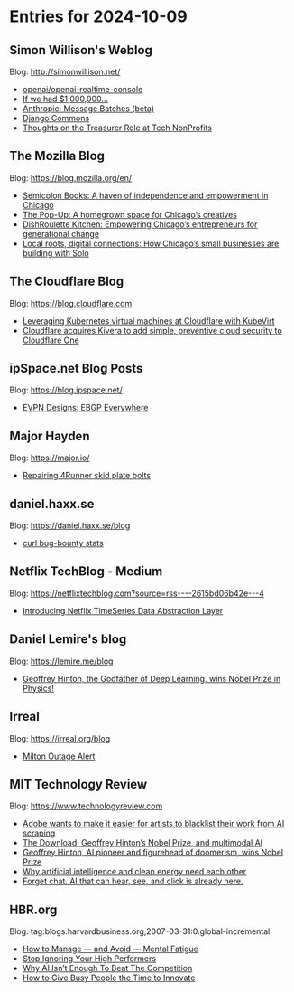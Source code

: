 # Entries for 2024-10-09
## Simon Willison's Weblog 
Blog: http://simonwillison.net/ 

- [openai/openai-realtime-console](https://simonwillison.net/2024/Oct/9/openai-realtime-console/#atom-everything)
- [If we had $1,000,000…](https://simonwillison.net/2024/Oct/8/if-we-had-a-million-dollars/#atom-everything)
- [Anthropic: Message Batches (beta)](https://simonwillison.net/2024/Oct/8/anthropic-batch-mode/#atom-everything)
- [Django Commons](https://simonwillison.net/2024/Oct/8/django-commons/#atom-everything)
- [Thoughts on the Treasurer Role at Tech NonProfits](https://simonwillison.net/2024/Oct/7/thoughts-on-the-treasurer-role-at-tech-nonprofits/#atom-everything)
## The Mozilla Blog 
Blog: https://blog.mozilla.org/en/ 

- [Semicolon Books: A haven of independence and empowerment in Chicago](https://blog.mozilla.org/en/mozilla/chicago-semicolon-books-danielle-moore/)
- [The Pop-Up: A homegrown space for Chicago’s creatives](https://blog.mozilla.org/en/mozilla/chicago-the-pop-up/)
- [DishRoulette Kitchen: Empowering Chicago’s entrepreneurs for generational change](https://blog.mozilla.org/en/mozilla/chicago-dishroulette-kitchen/)
- [Local roots, digital connections: How Chicago’s small businesses are building with Solo](https://blog.mozilla.org/en/mozilla/chicago-small-businesses-solo-ai/)
##  The Cloudflare Blog  
Blog: https://blog.cloudflare.com 

- [Leveraging Kubernetes virtual machines at Cloudflare with KubeVirt](https://blog.cloudflare.com/leveraging-kubernetes-virtual-machines-with-kubevirt)
- [Cloudflare acquires Kivera to add simple, preventive cloud security to Cloudflare One ](https://blog.cloudflare.com/cloudflare-acquires-kivera)
## ipSpace.net Blog Posts 
Blog: https://blog.ipspace.net/ 

- [EVPN Designs: EBGP Everywhere](https://blog.ipspace.net/2024/10/evpn-designs-ebgp/?utm_source=atom_feed)
## Major Hayden 
Blog: https://major.io/ 

- [Repairing 4Runner skid plate bolts](https://major.io/p/4runner-skid-plate-bolt-repair/)
## daniel.haxx.se 
Blog: https://daniel.haxx.se/blog 

- [curl bug-bounty stats](https://daniel.haxx.se/blog/2024/10/09/curl-bug-bounty-stats/)
## Netflix TechBlog - Medium 
Blog: https://netflixtechblog.com?source=rss----2615bd06b42e---4 

- [Introducing Netflix TimeSeries Data Abstraction Layer](https://netflixtechblog.com/introducing-netflix-timeseries-data-abstraction-layer-31552f6326f8?source=rss----2615bd06b42e---4)
## Daniel Lemire's blog 
Blog: https://lemire.me/blog 

- [Geoffrey Hinton, the Godfather of Deep Learning, wins Nobel Prize in Physics!](https://lemire.me/blog/2024/10/08/geoffrey-hinton-the-godfather-of-deep-learning-wins-nobel-prize-in-physics/)
## Irreal 
Blog: https://irreal.org/blog 

- [Milton Outage Alert](https://irreal.org/blog/?p=12503)
## MIT Technology Review 
Blog: https://www.technologyreview.com 

- [Adobe wants to make it easier for artists to blacklist their work from AI scraping](https://www.technologyreview.com/2024/10/08/1105234/adobe-wants-to-make-it-easier-for-artists-to-blacklist-their-work-from-ai-scraping/)
- [The Download: Geoffrey Hinton’s Nobel Prize, and multimodal AI](https://www.technologyreview.com/2024/10/08/1105220/the-download-geoffrey-hintons-nobel-prize-and-multimodal-ai/)
- [Geoffrey Hinton, AI pioneer and figurehead of doomerism, wins Nobel Prize](https://www.technologyreview.com/2024/10/08/1105221/geoffrey-hinton-just-won-the-nobel-prize-in-physics-for-his-work-on-machine-learning/)
- [Why artificial intelligence and clean energy need each other](https://www.technologyreview.com/2024/10/08/1105165/why-artificial-intelligence-and-clean-energy-need-each-other/)
- [Forget chat. AI that can hear, see, and click is already here.](https://www.technologyreview.com/2024/10/08/1105214/forget-chat-ai-that-can-hear-see-and-click-is-already-here/)
## HBR.org 
Blog: tag:blogs.harvardbusiness.org,2007-03-31:0.global-incremental 

- [How to Manage — and Avoid — Mental Fatigue](https://hbr.org/2024/10/how-to-manage-and-avoid-mental-fatigue)
- [Stop Ignoring Your High Performers](https://hbr.org/2024/10/stop-ignoring-your-high-performers)
- [Why AI Isn’t Enough To Beat The Competition](https://hbr.org/podcast/2024/10/why-ai-isnt-enough-to-beat-the-competition)
- [How to Give Busy People the Time to Innovate](https://hbr.org/2024/10/how-to-give-busy-people-the-time-to-innovate)
